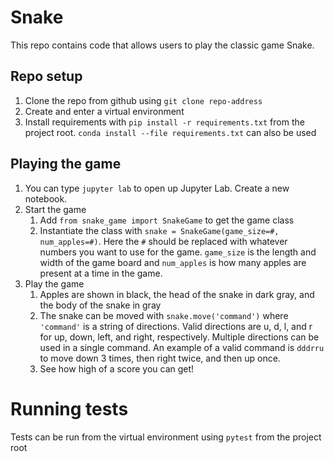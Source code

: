 # Snake

This repo contains code that allows users to play the classic game Snake.

## Repo setup
1. Clone the repo from github using `git clone repo-address`
2. Create and enter a virtual environment
3. Install requirements with `pip install -r requirements.txt` from the project root. `conda install --file requirements.txt` can also be used

## Playing the game

1. You can type `jupyter lab` to open up Jupyter Lab. Create a new notebook.
2. Start the game
   1. Add `from snake_game import SnakeGame` to get the game class
   2. Instantiate the class with `snake = SnakeGame(game_size=#, num_apples=#)`. Here the `#` should be replaced with whatever numbers you want to use for the game. `game_size` is the length and width of the game board and `num_apples` is how many apples are present at a time in the game.
3. Play the game
   1. Apples are shown in black, the head of the snake in dark gray, and the body of the snake in gray
   2. The snake can be moved with `snake.move('command')` where `'command'` is a string of directions. Valid directions are u, d, l, and r for up, down, left, and right, respectively. Multiple directions can be used in a single command. An example of a valid command is `dddrru` to move down 3 times, then right twice, and then up once.
   3. See how high of a score you can get!

# Running tests
Tests can be run from the virtual environment using `pytest` from the project root